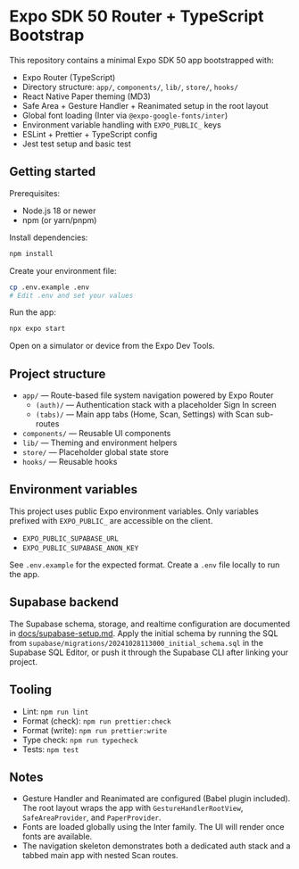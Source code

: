 # Expo SDK 50 Router + TypeScript Bootstrap

This repository contains a minimal Expo SDK 50 app bootstrapped with:

- Expo Router (TypeScript)
- Directory structure: `app/`, `components/`, `lib/`, `store/`, `hooks/`
- React Native Paper theming (MD3)
- Safe Area + Gesture Handler + Reanimated setup in the root layout
- Global font loading (Inter via `@expo-google-fonts/inter`)
- Environment variable handling with `EXPO_PUBLIC_` keys
- ESLint + Prettier + TypeScript config
- Jest test setup and basic test

## Getting started

Prerequisites:
- Node.js 18 or newer
- npm (or yarn/pnpm)

Install dependencies:

```bash
npm install
```

Create your environment file:

```bash
cp .env.example .env
# Edit .env and set your values
```

Run the app:

```bash
npx expo start
```

Open on a simulator or device from the Expo Dev Tools.

## Project structure

- `app/` — Route-based file system navigation powered by Expo Router
  - `(auth)/` — Authentication stack with a placeholder Sign In screen
  - `(tabs)/` — Main app tabs (Home, Scan, Settings) with Scan sub-routes
- `components/` — Reusable UI components
- `lib/` — Theming and environment helpers
- `store/` — Placeholder global state store
- `hooks/` — Reusable hooks

## Environment variables

This project uses public Expo environment variables. Only variables prefixed with `EXPO_PUBLIC_` are accessible on the client.

- `EXPO_PUBLIC_SUPABASE_URL`
- `EXPO_PUBLIC_SUPABASE_ANON_KEY`

See `.env.example` for the expected format. Create a `.env` file locally to run the app.

## Supabase backend

The Supabase schema, storage, and realtime configuration are documented in [docs/supabase-setup.md](docs/supabase-setup.md). Apply the initial schema by running the SQL from `supabase/migrations/20241028113000_initial_schema.sql` in the Supabase SQL Editor, or push it through the Supabase CLI after linking your project.

## Tooling

- Lint: `npm run lint`
- Format (check): `npm run prettier:check`
- Format (write): `npm run prettier:write`
- Type check: `npm run typecheck`
- Tests: `npm test`

## Notes

- Gesture Handler and Reanimated are configured (Babel plugin included). The root layout wraps the app with `GestureHandlerRootView`, `SafeAreaProvider`, and `PaperProvider`.
- Fonts are loaded globally using the Inter family. The UI will render once fonts are available.
- The navigation skeleton demonstrates both a dedicated auth stack and a tabbed main app with nested Scan routes.
